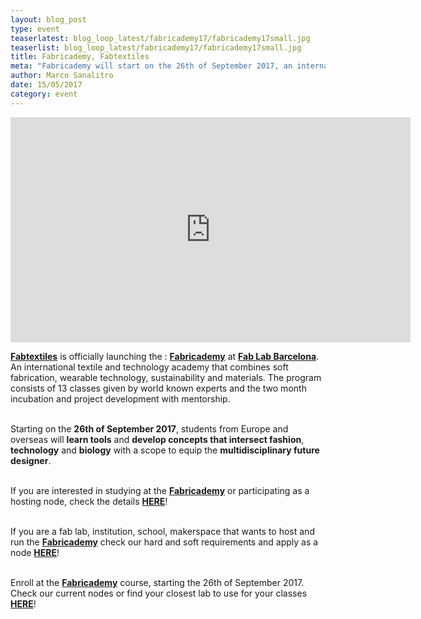 ```yaml
---
layout: blog_post
type: event
teaserlatest: blog_loop_latest/fabricademy17/fabricademy17small.jpg
teaserlist: blog_loop_latest/fabricademy17/fabricademy17small.jpg
title: Fabricademy, Fabtextiles
meta: "Fabricademy will start on the 26th of September 2017, an international textile and technology academy that combines soft fabrication, wearable technology, sustainability and materials. If you are interested in studying at the Fabricademy or participating as a hosting node, check the details HERE"
author: Marco Sanalitro
date: 15/05/2017 
category: event
---
```



<iframe src="https://player.vimeo.com/video/216487092" width="640" height="360" frameborder="0" webkitallowfullscreen mozallowfullscreen allowfullscreen></iframe>

<strong><a href="http://fabtextiles.org/fabricademy-textile-technology-academy/">Fabtextiles</a></strong> is officially launching the : <strong><a href="http://textile-academy.org/">Fabricademy</a></strong> at <strong><a href="https://fablabbcn.org/index.html">Fab Lab Barcelona</a></strong>. An international textile and technology academy that combines soft fabrication, wearable technology, sustainability and materials.
The program consists of 13 classes given by world known experts and the two month incubation and project development with mentorship.<br><br>

Starting on the <strong>26th of September 2017</strong>, students from Europe and overseas will <strong>learn tools</strong> and <strong>develop concepts that intersect fashion</strong>, <strong>technology</strong> and <strong>biology</strong> with a scope to equip the <strong>multidisciplinary future designer</strong>.<br><br>

If you are interested in studying at the <strong><a href="http://textile-academy.org/">Fabricademy</a></strong> or participating as a hosting node, check the details <strong><a href="http://textile-academy.org/">HERE</a></strong>!<br><br>

If you are a fab lab, institution, school, makerspace that wants to host and run the <strong><a href="http://textile-academy.org/">Fabricademy</a></strong> check our hard and soft requirements and apply as a node <strong><a href="http://textile-academy.org/sites/">HERE</a></strong>!<br><br>

Enroll at the <strong><a href="http://textile-academy.org/">Fabricademy</a></strong> course, starting the 26th of September 2017. Check our current nodes or find your closest lab to use for your classes <strong><a href="https://www.fablabs.io/">HERE</a></strong>!<br><br>

